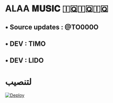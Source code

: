 # ALAA 𝐌𝐔𝐒𝐈𝐂  🇮🇶🇮🇶🇮🇶
 
## • Source updates : @TO000O


## • DEV : TIMO 

## • DEV : LIDO 


# لتنصيب  


[![Deploy](https://www.herokucdn.com/deploy/button.svg)](https://heroku.com/deploy?template=https://github.com/Mrlido99/SelvaMusic)
